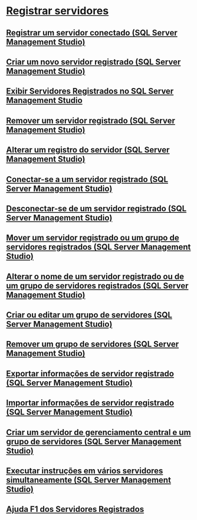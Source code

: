 # [Registrar servidores](register-servers.md)  
## [Registrar um servidor conectado (SQL Server Management Studio)](register-a-connected-server-sql-server-management-studio.md)  
## [Criar um novo servidor registrado (SQL Server Management Studio)](create-a-new-registered-server-sql-server-management-studio.md)  
## [Exibir Servidores Registrados no SQL Server Management Studio](view-registered-servers-in-sql-server-management-studio.md)  
## [Remover um servidor registrado (SQL Server Management Studio)](remove-a-registered-server-sql-server-management-studio.md)  
## [Alterar um registro do servidor (SQL Server Management Studio)](change-a-server-s-registration-sql-server-management-studio.md)  
## [Conectar-se a um servidor registrado (SQL Server Management Studio)](connect-to-a-registered-server-sql-server-management-studio.md)  
## [Desconectar-se de um servidor registrado (SQL Server Management Studio)](disconnect-from-a-registered-server-sql-server-management-studio.md)  
## [Mover um servidor registrado ou um grupo de servidores registrados (SQL Server Management Studio)](move-a-registered-server-or-registered-server-group.md)  
## [Alterar o nome de um servidor registrado ou de um grupo de servidores registrados (SQL Server Management Studio)](change-the-name-of-registered-server-or-registered-server-group.md)  
## [Criar ou editar um grupo de servidores (SQL Server Management Studio)](create-or-edit-a-server-group-sql-server-management-studio.md)  
## [Remover um grupo de servidores (SQL Server Management Studio)](remove-a-server-group-sql-server-management-studio.md)  
## [Exportar informações de servidor registrado (SQL Server Management Studio)](export-registered-server-information-sql-server-management-studio.md)  
## [Importar informações de servidor registrado (SQL Server Management Studio)](import-registered-server-information-sql-server-management-studio.md)  
## [Criar um servidor de gerenciamento central e um grupo de servidores (SQL Server Management Studio)](create-a-central-management-server-and-server-group.md)  
## [Executar instruções em vários servidores simultaneamente (SQL Server Management Studio)](execute-statements-against-multiple-servers-simultaneously.md)  
## [Ajuda F1 dos Servidores Registrados](registered-servers-f1-help.md)  

